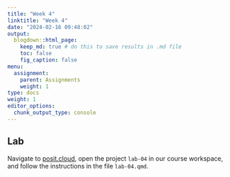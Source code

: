 ```yaml
---
title: "Week 4"
linktitle: "Week 4"
date: "2024-02-16 09:48:02"
output:
  blogdown::html_page:
    keep_md: true # do this to save results in .md file
    toc: false
    fig_caption: false
menu:
  assignment:
    parent: Assignments
    weight: 1
type: docs
weight: 1
editor_options:
  chunk_output_type: console
---
```


## Lab

Navigate to [posit.cloud](http://posit.cloud), open the project `lab-04` in our course workspace, and follow the instructions in the file `lab-04.qmd`.
